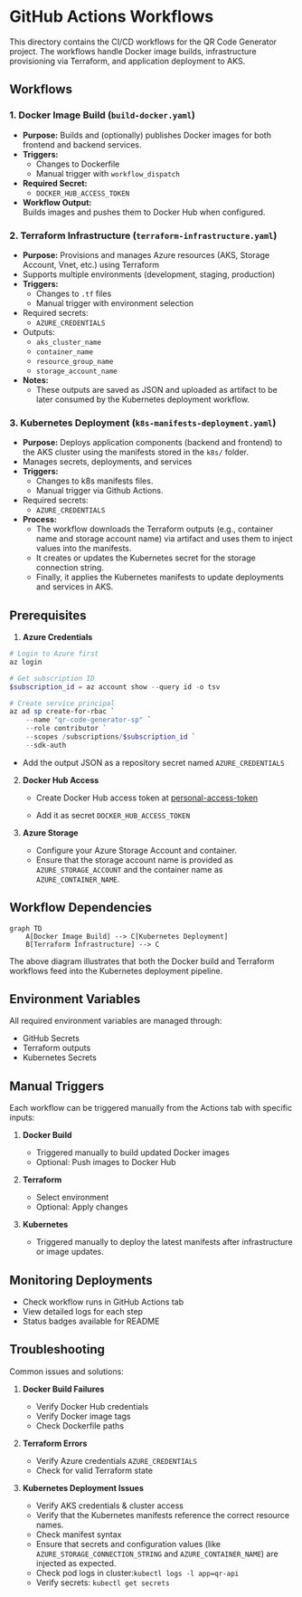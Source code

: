 # GitHub Actions Workflows

This directory contains the CI/CD workflows for the QR Code Generator project. The workflows handle Docker image builds, infrastructure provisioning via Terraform, and application deployment to AKS.


## Workflows

### 1. Docker Image Build (`build-docker.yaml`)
- **Purpose:** Builds and (optionally) publishes Docker images for both frontend and backend services.
- **Triggers:**
  - Changes to Dockerfile
  - Manual trigger with `workflow_dispatch`
- **Required Secret:**
  - `DOCKER_HUB_ACCESS_TOKEN`
- **Workflow Output:**  
  Builds images and pushes them to Docker Hub when configured.

### 2. Terraform Infrastructure (`terraform-infrastructure.yaml`)
- **Purpose:** Provisions and manages Azure resources (AKS, Storage Account, Vnet, etc.) using Terraform
- Supports multiple environments (development, staging, production)
- **Triggers:**
  - Changes to `.tf` files
  - Manual trigger with environment selection
- Required secrets:
  - `AZURE_CREDENTIALS`
- Outputs:
  - `aks_cluster_name`
  - `container_name`
  - `resource_group_name`
  - `storage_account_name`
- **Notes:**
  - These outputs are saved as JSON and uploaded as artifact to be later consumed by the Kubernetes deployment workflow.

### 3. Kubernetes Deployment (`k8s-manifests-deployment.yaml`)
- **Purpose:** Deploys application components (backend and frontend) to the AKS cluster using the manifests stored in the `k8s/` folder.
- Manages secrets, deployments, and services
- **Triggers:**
  - Changes to k8s manifests files.
  - Manual trigger via Github Actions.
- Required secrets:
  - `AZURE_CREDENTIALS`
- **Process:**
  - The workflow downloads the Terraform outputs (e.g., container name and storage account name) via artifact and uses them to inject values into the manifests.
  - It creates or updates the Kubernetes secret for the storage connection string.
  - Finally, it applies the Kubernetes manifests to update deployments and services in AKS.

## Prerequisites

1. **Azure Credentials**
```powershell
# Login to Azure first
az login

# Get subscription ID
$subscription_id = az account show --query id -o tsv

# Create service principal
az ad sp create-for-rbac `
    --name "qr-code-generator-sp" `
    --role contributor `
    --scopes /subscriptions/$subscription_id `
    --sdk-auth
```
- Add the output JSON as a repository secret named `AZURE_CREDENTIALS`

2. **Docker Hub Access**
   - Create Docker Hub access token at [personal-access-token](https://hub.docker.com/settings/security)

   - Add it as secret `DOCKER_HUB_ACCESS_TOKEN`
  
3. **Azure Storage**
   - Configure your Azure Storage Account and container.
   - Ensure that the storage account name is provided as `AZURE_STORAGE_ACCOUNT` and the container name as `AZURE_CONTAINER_NAME`.
  
## Workflow Dependencies

```mermaid
graph TD
    A[Docker Image Build] --> C[Kubernetes Deployment]
    B[Terraform Infrastructure] --> C
```
The above diagram illustrates that both the Docker build and Terraform workflows feed into the Kubernetes deployment pipeline.

## Environment Variables
All required environment variables are managed through:
- GitHub Secrets
- Terraform outputs
- Kubernetes Secrets

## Manual Triggers

Each workflow can be triggered manually from the Actions tab with specific inputs:

1. **Docker Build**
   - Triggered manually to build updated Docker images
   - Optional: Push images to Docker Hub

2. **Terraform**
   - Select environment
   - Optional: Apply changes

3. **Kubernetes**
   - Triggered manually to deploy the latest manifests after infrastructure or image updates.

## Monitoring Deployments

- Check workflow runs in GitHub Actions tab
- View detailed logs for each step
- Status badges available for README

## Troubleshooting

Common issues and solutions:

1. **Docker Build Failures**
   - Verify Docker Hub credentials
   - Verify Docker image tags
   - Check Dockerfile paths

2. **Terraform Errors**
   - Verify Azure credentials `AZURE_CREDENTIALS`
   - Check for valid Terraform state

3. **Kubernetes Deployment Issues**
   - Verify AKS credentials & cluster access
   - Verify that the Kubernetes manifests reference the correct resource names.
   - Check manifest syntax
   - Ensure that secrets and configuration values (like `AZURE_STORAGE_CONNECTION_STRING` and `AZURE_CONTAINER_NAME`) are injected as expected.
   - Check pod logs in cluster:`kubectl logs -l app=qr-api`
   - Verify secrets: `kubectl get secrets`